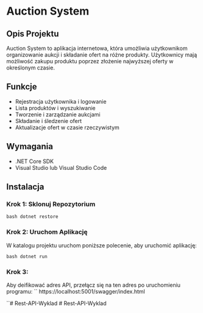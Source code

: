 # Auction System

## Opis Projektu

Auction System to aplikacja internetowa, która umożliwia użytkownikom organizowanie aukcji i składanie ofert na różne produkty. Użytkownicy mają możliwość zakupu produktu poprzez złożenie najwyższej oferty w określonym czasie.

## Funkcje

- Rejestracja użytkownika i logowanie
- Lista produktów i wyszukiwanie
- Tworzenie i zarządzanie aukcjami
- Składanie i śledzenie ofert
- Aktualizacje ofert w czasie rzeczywistym

## Wymagania

- .NET Core SDK
- Visual Studio lub Visual Studio Code

## Instalacja

### Krok 1: Sklonuj Repozytorium

``bash
dotnet restore
``
### Krok 2: Uruchom Aplikację
W katalogu projektu uruchom poniższe polecenie, aby uruchomić aplikację:

``bash
dotnet run
``
### Krok 3:
Aby deifikować adres API, przełącz się na ten adres po uruchomieniu programu:
``
https://localhost:5001/swagger/index.html

``#   R e s t - A P I - W y k l a d  
 #   R e s t - A P I - W y k l a d  
 